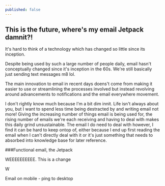 ```yaml
---
published: false
---
```


## This is the future, where's my email Jetpack damnit?!

It's hard to think of a technology which has changed so little since its inception.

Despite being used by such a large number of people daily, email hasn't conceptually changed since it's inception in the 60s. We're still basically just sending text messages m8 lol. 

The main innovation to email in recent days doens't come from making it easier to use or streamlining the processes involved but instead revolving around advancements to notifications and the email everywhere movement.

I don't rightly know much because I'm a bit dim innit. Life isn't always about you, but I want to spend less time being destracted by and writing email not more! Giving the increasing number of things email is being used for, the rising number of emails we're each receiving and having to deal with makes this daily grind unsustainable. The email I do need to deal with however, I find it can be hard to keep ontop of, either because I end up first reading the email when I can't directly deal with it or it's just something that needs to absorbed into knowledge base for later reference.

###Functional email, the Jetpack

WEEEEEEEEEE. This is a change



W

Email on mobile - ping to desktop


